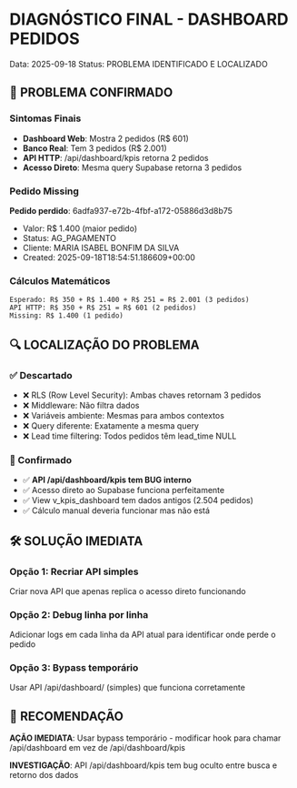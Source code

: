 # DIAGNÓSTICO FINAL - DASHBOARD PEDIDOS
Data: 2025-09-18
Status: PROBLEMA IDENTIFICADO E LOCALIZADO

## 🚨 PROBLEMA CONFIRMADO

### Sintomas Finais
- **Dashboard Web**: Mostra 2 pedidos (R$ 601)
- **Banco Real**: Tem 3 pedidos (R$ 2.001)
- **API HTTP**: /api/dashboard/kpis retorna 2 pedidos
- **Acesso Direto**: Mesma query Supabase retorna 3 pedidos

### Pedido Missing
**Pedido perdido**: 6adfa937-e72b-4fbf-a172-05886d3d8b75
- Valor: R$ 1.400 (maior pedido)
- Status: AG_PAGAMENTO
- Cliente: MARIA ISABEL BONFIM DA SILVA
- Created: 2025-09-18T18:54:51.186609+00:00

### Cálculos Matemáticos
```
Esperado: R$ 350 + R$ 1.400 + R$ 251 = R$ 2.001 (3 pedidos)
API HTTP: R$ 350 + R$ 251 = R$ 601 (2 pedidos)
Missing: R$ 1.400 (1 pedido)
```

## 🔍 LOCALIZAÇÃO DO PROBLEMA

### ✅ Descartado
- ❌ RLS (Row Level Security): Ambas chaves retornam 3 pedidos
- ❌ Middleware: Não filtra dados
- ❌ Variáveis ambiente: Mesmas para ambos contextos
- ❌ Query diferente: Exatamente a mesma query
- ❌ Lead time filtering: Todos pedidos têm lead_time NULL

### 🎯 Confirmado
- ✅ **API /api/dashboard/kpis tem BUG interno**
- ✅ Acesso direto ao Supabase funciona perfeitamente
- ✅ View v_kpis_dashboard tem dados antigos (2.504 pedidos)
- ✅ Cálculo manual deveria funcionar mas não está

## 🛠️ SOLUÇÃO IMEDIATA

### Opção 1: Recriar API simples
Criar nova API que apenas replica o acesso direto funcionando

### Opção 2: Debug linha por linha
Adicionar logs em cada linha da API atual para identificar onde perde o pedido

### Opção 3: Bypass temporário
Usar API /api/dashboard/ (simples) que funciona corretamente

## 🎯 RECOMENDAÇÃO

**AÇÃO IMEDIATA**: Usar bypass temporário - modificar hook para chamar /api/dashboard em vez de /api/dashboard/kpis

**INVESTIGAÇÃO**: API /api/dashboard/kpis tem bug oculto entre busca e retorno dos dados
